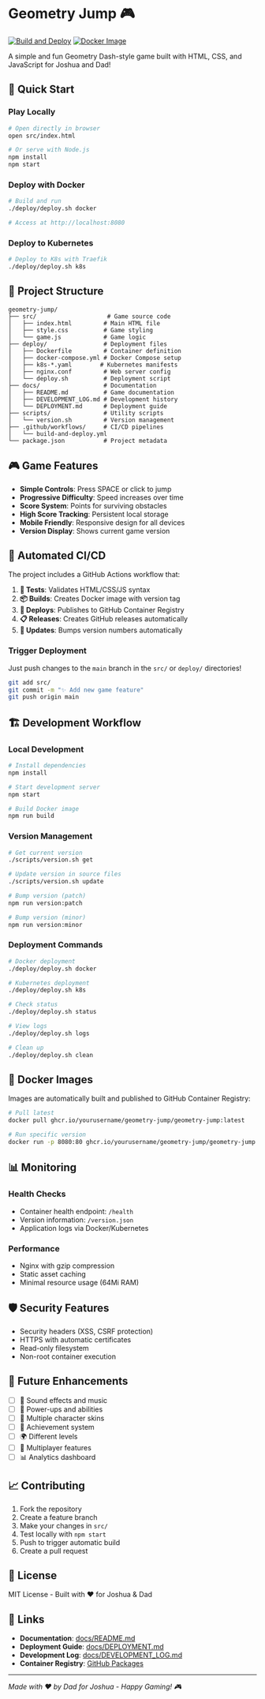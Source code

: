 # Geometry Jump 🎮

[![Build and Deploy](https://github.com/yourusername/geometry-jump/actions/workflows/build-and-deploy.yml/badge.svg)](https://github.com/yourusername/geometry-jump/actions/workflows/build-and-deploy.yml)
[![Docker Image](https://ghcr.io/yourusername/geometry-jump/geometry-jump:latest)](https://ghcr.io/yourusername/geometry-jump/geometry-jump)

A simple and fun Geometry Dash-style game built with HTML, CSS, and JavaScript for Joshua and Dad!

## 🚀 Quick Start

### Play Locally
```bash
# Open directly in browser
open src/index.html

# Or serve with Node.js
npm install
npm start
```

### Deploy with Docker
```bash
# Build and run
./deploy/deploy.sh docker

# Access at http://localhost:8080
```

### Deploy to Kubernetes
```bash
# Deploy to K8s with Traefik
./deploy/deploy.sh k8s
```

## 📁 Project Structure

```
geometry-jump/
├── src/                    # Game source code
│   ├── index.html         # Main HTML file
│   ├── style.css          # Game styling
│   └── game.js            # Game logic
├── deploy/                # Deployment files
│   ├── Dockerfile         # Container definition
│   ├── docker-compose.yml # Docker Compose setup
│   ├── k8s-*.yaml        # Kubernetes manifests
│   ├── nginx.conf         # Web server config
│   └── deploy.sh          # Deployment script
├── docs/                  # Documentation
│   ├── README.md          # Game documentation
│   ├── DEVELOPMENT_LOG.md # Development history
│   └── DEPLOYMENT.md      # Deployment guide
├── scripts/               # Utility scripts
│   └── version.sh         # Version management
├── .github/workflows/     # CI/CD pipelines
│   └── build-and-deploy.yml
└── package.json           # Project metadata
```

## 🎮 Game Features

- **Simple Controls**: Press SPACE or click to jump
- **Progressive Difficulty**: Speed increases over time
- **Score System**: Points for surviving obstacles
- **High Score Tracking**: Persistent local storage
- **Mobile Friendly**: Responsive design for all devices
- **Version Display**: Shows current game version

## 🔄 Automated CI/CD

The project includes a GitHub Actions workflow that:

1. **🧪 Tests**: Validates HTML/CSS/JS syntax
2. **📦 Builds**: Creates Docker image with version tag
3. **🚀 Deploys**: Publishes to GitHub Container Registry
4. **📋 Releases**: Creates GitHub releases automatically
5. **🔄 Updates**: Bumps version numbers automatically

### Trigger Deployment
Just push changes to the `main` branch in the `src/` or `deploy/` directories!

```bash
git add src/
git commit -m "✨ Add new game feature"
git push origin main
```

## 🏗️ Development Workflow

### Local Development
```bash
# Install dependencies
npm install

# Start development server
npm start

# Build Docker image
npm run build
```

### Version Management
```bash
# Get current version
./scripts/version.sh get

# Update version in source files
./scripts/version.sh update

# Bump version (patch)
npm run version:patch

# Bump version (minor)
npm run version:minor
```

### Deployment Commands
```bash
# Docker deployment
./deploy/deploy.sh docker

# Kubernetes deployment
./deploy/deploy.sh k8s

# Check status
./deploy/deploy.sh status

# View logs
./deploy/deploy.sh logs

# Clean up
./deploy/deploy.sh clean
```

## 🐳 Docker Images

Images are automatically built and published to GitHub Container Registry:

```bash
# Pull latest
docker pull ghcr.io/yourusername/geometry-jump/geometry-jump:latest

# Run specific version
docker run -p 8080:80 ghcr.io/yourusername/geometry-jump/geometry-jump:v1.0.1
```

## 📊 Monitoring

### Health Checks
- Container health endpoint: `/health`
- Version information: `/version.json`
- Application logs via Docker/Kubernetes

### Performance
- Nginx with gzip compression
- Static asset caching
- Minimal resource usage (64Mi RAM)

## 🛡️ Security Features

- Security headers (XSS, CSRF protection)
- HTTPS with automatic certificates
- Read-only filesystem
- Non-root container execution

## 🎯 Future Enhancements

- [ ] 🎵 Sound effects and music
- [ ] 🌟 Power-ups and abilities
- [ ] 🎨 Multiple character skins
- [ ] 🏅 Achievement system
- [ ] 🌍 Different levels
- [ ] 👥 Multiplayer features
- [ ] 📊 Analytics dashboard

## 📈 Contributing

1. Fork the repository
2. Create a feature branch
3. Make your changes in `src/`
4. Test locally with `npm start`
5. Push to trigger automatic build
6. Create a pull request

## 📄 License

MIT License - Built with ❤️ for Joshua & Dad

## 🔗 Links

- **Documentation**: [docs/README.md](docs/README.md)
- **Deployment Guide**: [docs/DEPLOYMENT.md](docs/DEPLOYMENT.md)
- **Development Log**: [docs/DEVELOPMENT_LOG.md](docs/DEVELOPMENT_LOG.md)
- **Container Registry**: [GitHub Packages](https://ghcr.io/yourusername/geometry-jump)

---

*Made with ❤️ by Dad for Joshua - Happy Gaming! 🎮*
